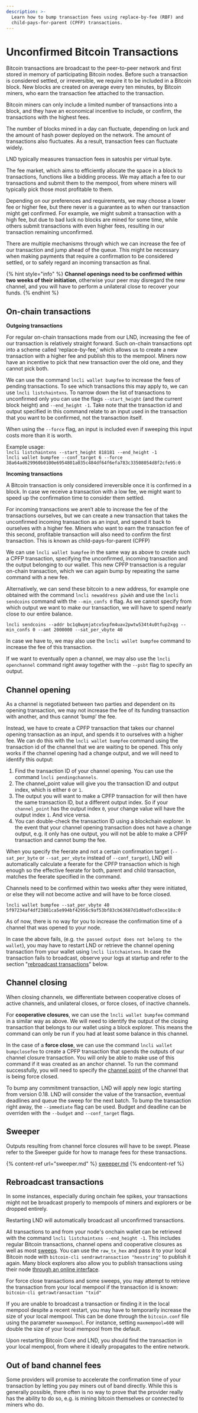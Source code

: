 ```yaml
---
description: >-
  Learn how to bump transaction fees using replace-by-fee (RBF) and
  child-pays-for-parent (CPFP) transactions.
---
```


# Unconfirmed Bitcoin Transactions

Bitcoin transactions are broadcast to the peer-to-peer network and first stored in memory of participating Bitcoin nodes. Before such a transaction is considered settled, or irreversible, we require it to be included in a Bitcoin block. New blocks are created on average every ten minutes, by Bitcoin miners, who earn the transaction fee attached to the transaction.

Bitcoin miners can only include a limited number of transactions into a block, and they have an economical incentive to include, or confirm, the transactions with the highest fees.

The number of blocks mined in a day can fluctuate, depending on luck and the amount of hash power deployed on the network. The amount of transactions also fluctuates. As a result, transaction fees can fluctuate widely.

LND typically measures transaction fees in satoshis per virtual byte.

The fee market, which aims to efficiently allocate the space in a block to transactions, functions like a bidding process. We may attach a fee to our transactions and submit them to the mempool, from where miners will typically pick those most profitable to them.

Depending on our preferences and requirements, we may choose a lower fee or higher fee, but there never is a guarantee as to when our transaction might get confirmed. For example, we might submit a transaction with a high fee, but due to bad luck no blocks are mined for some time, while others submit transactions with even higher fees, resulting in our transaction remaining unconfirmed.

There are multiple mechanisms through which we can increase the fee of our transaction and jump ahead of the queue. This might be necessary when making payments that require a confirmation to be considered settled, or to safely regard an incoming transaction as final.

{% hint style="info" %}
**Channel openings need to be confirmed within two weeks of their initiation**, otherwise your peer may disregard the new channel, and you will have to perform a unilateral close to recover your funds.
{% endhint %}

## On-chain transactions <a href="#docs-internal-guid-831ef4d5-7fff-f468-7a2f-a4204595b0ed" id="docs-internal-guid-831ef4d5-7fff-f468-7a2f-a4204595b0ed"></a>

**Outgoing transactions**

For regular on-chain transactions made from our LND, increasing the fee of our transaction is relatively straight forward. Such on-chain transactions opt into a scheme called ‘replace-by-fee,’ which allows us to create a new transaction with a higher fee and publish this to the mempool. Miners now have an incentive to pick that new transaction over the old one, and they cannot pick both.

We can use the command `lncli wallet bumpfee` to increase the fees of pending transactions. To see which transactions this may apply to, we can use `lncli listchaintxns`. To narrow down the list of transactions to unconfirmed only you can use the flags `--start_height` (and the current block height) and `--end_height -1`. Take note that the transaction id and output specified in this command relate to an input used in the transaction that you want to be confirmed, not the transaction itself.

When using the `--force` flag, an input is included even if sweeping this input costs more than it is worth.

Example usage:\
`lncli listchaintxns --start_height 818181 --end_height -1`\
`lncli wallet bumpfee --conf_target 6 --force 38a64ad629960b0100e6954801a035c484df64f6efa783c33508054d8f2cfe95:0`

**Incoming transactions**

A Bitcoin transaction is only considered irreversible once it is confirmed in a block. In case we receive a transaction with a low fee, we might want to speed up the confirmation time to consider them settled.

For incoming transactions we aren’t able to increase the fee of the transactions ourselves, but we can create a new transaction that takes the unconfirmed incoming transaction as an input, and spend it back to ourselves with a higher fee. Miners who want to earn the transaction fee of this second, profitable transaction will also need to confirm the first transaction. This is known as child-pays-for-parent (CPFP)

We can use `lncli wallet bumpfee` in the same way as above to create such a CPFP transaction, specifying the unconfirmed, incoming transaction and the output belonging to our wallet. This new CPFP transaction is a regular on-chain transaction, which we can again bump by repeating the same command with a new fee.

Alternatively, we can send these bitcoin to a new address, for example one obtained with the command `lncli newaddress p2wkh` and use the `lncli sendcoins` command with the `--min_confs 0` flag. As we cannot specify from which output we want to make our transaction, we will have to spend nearly close to our entire balance.

`lncli sendcoins --addr bc1q8wymjatcv5xpfm4uav2pwtw534t4u0tfup2xgg --min_confs 0 --amt 2000000 --sat_per_vbyte 40`

In case we have to, we may also use the `lncli wallet bumpfee` command to increase the fee of this transaction.

If we want to eventually open a channel, we may also use the `lncli openchannel` command right away together with the `--psbt` flag to specify an output.

## Channel opening <a href="#docs-internal-guid-d7a5497d-7fff-d4c9-e294-cb0cec6c9e86" id="docs-internal-guid-d7a5497d-7fff-d4c9-e294-cb0cec6c9e86"></a>

As a channel is negotiated between two parties and dependent on its opening transaction, we may not increase the fee of its funding transaction with another, and thus cannot ‘bump’ the fee.

Instead, we have to create a CPFP transaction that takes our channel opening transaction as an input, and spends it to ourselves with a higher fee. We can do this with the `lncli wallet bumpfee` command using the transaction id of the channel that we are waiting to be opened. This only works if the channel opening had a change output, and we will need to identify this output:

1. Find the transaction ID of your channel opening. You can use the command `lncli pendingchannels`.
2. The channel\_point value will give you the transaction ID and output index, which is either `0` or `1`.
3. The output you will want to make a CPFP transaction for will then have the same transaction ID, but a different output index. So if your `channel_point` has the output index `0`, your change value will have the output index `1`. And vice versa.
4. You can double-check the transaction ID using a blockchain explorer. In the event that your channel opening transaction does not have a change output, e.g. it only has one output, you will not be able to make a CPFP transaction and cannot bump the fee.

When you specify the feerate and not a certain confirmation target (`--sat_per_byte` or `--sat_per_vbyte` instead of `--conf_target`), LND will automatically calculate a feerate for the CPFP transaction which is high enough so the effective feerate for both, parent and child transaction, matches the feerate specified in the command.

Channels need to be confirmed within two weeks after they were initiated, or else they will not become active and will have to be force closed.

`lncli wallet bumpfee --sat_per_vbyte 40 5f97234af4df23881ca5e994bf42956c9af53bf83cb63687d1d0adfcd3ece18a:0`

As of now, there is no way for you to increase the confirmation time of a channel that was opened to your node.

In case the above fails, (e.g. `the passed output does not belong to the wallet`), you may have to restart LND or retrieve the channel opening transaction from your wallet using `lncli listchaintxns`. In case the transaction fails to broadcast, observe your logs at startup and refer to the section "[rebroadcast transactions](unconfirmed-bitcoin-transactions.md#rebroadcast-transactions)" below.

## Channel closing <a href="#docs-internal-guid-5647dd03-7fff-dc71-47cf-5f7e2155a44d" id="docs-internal-guid-5647dd03-7fff-dc71-47cf-5f7e2155a44d"></a>

When closing channels, we differentiate between cooperative closes of active channels, and unilateral closes, or force closes, of inactive channels.

For **cooperative closures**, we can use the `lncli wallet bumpfee` command in a similar way as above. We will need to identify the output of the closing transaction that belongs to our wallet using a block explorer. This means the command can only be run if you had at least some balance in this channel.

In the case of a **force close**, we can use the command `lncli wallet bumpclosefee` to create a CPFP transaction that spends the outputs of our channel closure transaction. You will only be able to make use of this command if it was created as an anchor channel. To run the command successfully, you will need to specify the [channel point](../../community-resources/glossary.md#channel-point) of the channel that is being force closed.

To bump any commitment transaction, LND will apply new logic starting from version 0.18. LND will consider the value of the transaction, eventual deadlines and queue the sweep for the next batch. To bump the transaction right away, the `--immediate` flag can be used. Budget and deadline can be overriden with the `--budget` and `--conf_target` flags.

## Sweeper

Outputs resulting from channel force closures will have to be swept. Please refer to the Sweeper guide for how to manage fees for these transactions.

{% content-ref url="sweeper.md" %}
[sweeper.md](sweeper.md)
{% endcontent-ref %}

## Rebroadcast transactions

In some instances, especially during onchain fee spikes, your transactions might not be broadcast properly to mempools of miners and explorers or be dropped entirely.

Restarting LND will automatically broadcast all unconfirmed transactions.

All transactions to and from your node's onchain wallet can be retrieved with the command `lncli listchaintxns --end_height -1`. This includes regular Bitcoin transactions, channel opens and cooperative closures as well as most [sweeps](../../the-lightning-network/payment-channels/understanding-sweeping.md). You can use the `raw_tx_hex` and pass it to your local Bitcoin node with `bitcoin-cli sendrawtransaction "hexstring"` to publish it again. Many block explorers also allow you to publish transactions using their node [through an online interface](https://mempool.space/tx/push).

For force close transactions and some sweeps, you may attempt to retrieve the transaction from your local mempool if the transaction id is known: `bitcoin-cli getrawtransaction "txid"`

If you are unable to broadcast a transaction or finding it in the local mempool despite a recent restart, you may have to temporarily increase the size of your local mempool. This can be done through the `bitcoin.conf` file using the parameter `maxmempool`. For instance, setting `maxmempool=600` will double the size of your local mempool from the default.

Upon restarting Bitcoin Core and LND, you should find the transaction in your local mempool, from where it ideally propagates to the entire network.

## Out of band channel fees <a href="#docs-internal-guid-46b36a38-7fff-bb45-b47f-0a85542b4ba9" id="docs-internal-guid-46b36a38-7fff-bb45-b47f-0a85542b4ba9"></a>

Some providers will promise to accelerate the confirmation time of your transaction by letting you pay miners out of band directly. While this is generally possible, there often is no way to prove that the provider really has the ability to do so, e.g. is mining bitcoin themselves or connected to miners who do.
